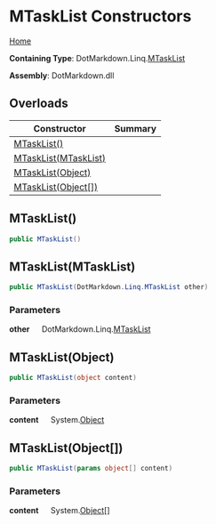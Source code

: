 # MTaskList Constructors

[Home](../../../../README.md)

**Containing Type**: DotMarkdown\.Linq\.[MTaskList](../README.md)

**Assembly**: DotMarkdown\.dll

## Overloads

| Constructor | Summary |
| ----------- | ------- |
| [MTaskList()](#DotMarkdown_Linq_MTaskList__ctor) | |
| [MTaskList(MTaskList)](#DotMarkdown_Linq_MTaskList__ctor_DotMarkdown_Linq_MTaskList_) | |
| [MTaskList(Object)](#DotMarkdown_Linq_MTaskList__ctor_System_Object_) | |
| [MTaskList(Object\[\])](#DotMarkdown_Linq_MTaskList__ctor_System_Object___) | |

## MTaskList\(\) <a name="DotMarkdown_Linq_MTaskList__ctor"></a>

```csharp
public MTaskList()
```

## MTaskList\(MTaskList\) <a name="DotMarkdown_Linq_MTaskList__ctor_DotMarkdown_Linq_MTaskList_"></a>

```csharp
public MTaskList(DotMarkdown.Linq.MTaskList other)
```

### Parameters

**other** &emsp; DotMarkdown\.Linq\.[MTaskList](../README.md)

## MTaskList\(Object\) <a name="DotMarkdown_Linq_MTaskList__ctor_System_Object_"></a>

```csharp
public MTaskList(object content)
```

### Parameters

**content** &emsp; System\.[Object](https://docs.microsoft.com/en-us/dotnet/api/system.object)

## MTaskList\(Object\[\]\) <a name="DotMarkdown_Linq_MTaskList__ctor_System_Object___"></a>

```csharp
public MTaskList(params object[] content)
```

### Parameters

**content** &emsp; System\.[Object](https://docs.microsoft.com/en-us/dotnet/api/system.object)\[\]